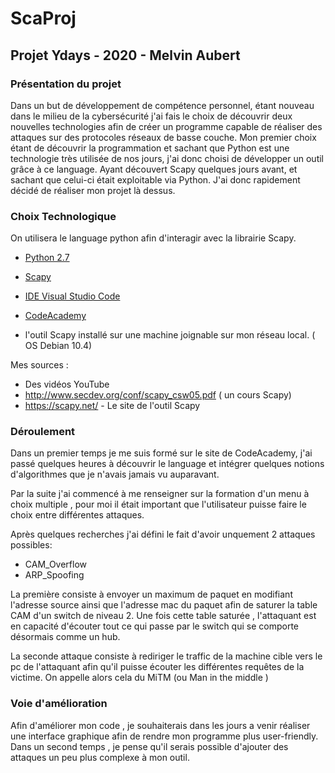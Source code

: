 # ScaProj


## Projet Ydays - 2020 - Melvin Aubert


### Présentation du projet


Dans un but de développement de compétence personnel, étant nouveau dans le milieu de la cybersécurité j'ai fais 
le choix de découvrir deux nouvelles technologies afin de créer un programme capable de réaliser des attaques 
sur des protocoles réseaux de basse couche. Mon premier choix étant de découvrir la programmation et sachant que 
Python est une technologie très utilisée de nos jours, j'ai donc choisi de développer un outil grâce à ce language. 
Ayant découvert Scapy quelques jours avant, et sachant que celui-ci était exploitable via Python. J'ai donc 
rapidement décidé de réaliser mon projet là dessus.


### Choix Technologique


On utilisera le language python afin d'interagir avec la librairie Scapy.

* [Python 2.7](https://www.python.org/)

* [Scapy](https://scapy.net/)

* [IDE Visual Studio Code](https://code.visualstudio.com/)
* [CodeAcademy](https://www.codecademy.com/learn)
* l'outil Scapy installé sur une machine joignable sur mon réseau local. ( OS Debian 10.4)

Mes sources : 
* Des vidéos YouTube
* http://www.secdev.org/conf/scapy_csw05.pdf ( un cours Scapy)
* https://scapy.net/ - Le site de l'outil Scapy


### Déroulement

Dans un premier temps je me suis formé sur le site de CodeAcademy, j'ai passé quelques heures à découvrir le language et intégrer quelques notions d'algorithmes que je n'avais jamais vu auparavant.

Par la suite j'ai commencé à  me renseigner sur la formation d'un menu à choix multiple , pour moi il était important que l'utilisateur puisse faire le choix entre différentes attaques.

Après quelques recherches j'ai défini le fait d'avoir unquement 2 attaques possibles:
* CAM_Overflow
* ARP_Spoofing

La première consiste à  envoyer un maximum de paquet en modifiant l'adresse source ainsi que l'adresse mac du paquet afin de saturer la table CAM d'un switch de niveau 2. Une fois cette table saturée , l'attaquant est en capacité d'écouter tout ce qui passe par le switch qui se comporte désormais comme un hub.

La seconde attaque consiste à rediriger le traffic de la machine cible vers le pc de l'attaquant afin qu'il puisse écouter les différentes requêtes de la victime. On appelle alors cela du MiTM (ou Man in the middle )

### Voie d'amélioration
Afin d'améliorer mon code , je souhaiterais dans les jours a venir réaliser une interface graphique afin de rendre mon programme plus user-friendly.
Dans un second temps , je pense qu'il serais possible d'ajouter des attaques un peu plus complexe à mon outil.
